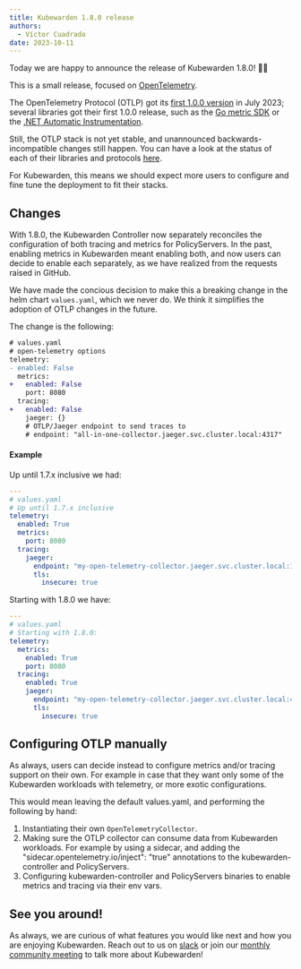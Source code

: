 ```yaml
---
title: Kubewarden 1.8.0 release
authors:
  - Víctor Cuadrado
date: 2023-10-11
---
```


Today we are happy to announce the release of Kubewarden 1.8.0! 🎉🥳

This is a small release, focused on [OpenTelemetry](https://opentelemetry.io/).

The OpenTelemetry Protocol (OTLP) got its [first 1.0.0
version](https://github.com/open-telemetry/opentelemetry-proto/releases/tag/v1.0.0)
in July 2023; several
libraries got their first 1.0.0 release, such as the [Go metric
SDK](https://opentelemetry.io/blog/2023/otel-go-metrics-sdk-stable/) or the
[.NET Automatic
Instrumentation](https://opentelemetry.io/blog/2023/otel-dotnet-auto-instrumentation/).

Still, the OTLP stack is not yet stable, and unannounced backwards-incompatible
changes still happen. You can have a look at the status of each of their
libraries and protocols [here](https://opentelemetry.io/status).

For Kubewarden, this means we should expect more users to configure and fine
tune the deployment to fit their stacks.

## Changes

With 1.8.0, the Kubewarden Controller now separately reconciles the configuration of both
tracing and metrics for PolicyServers. In the past, enabling metrics in
Kubewarden meant enabling both, and now users can decide to enable each separately, as we
have realized from the requests raised in GitHub.

We have made the concious decision to make this a breaking change in the helm
chart `values.yaml`, which we never do.
We think it simplifies the adoption of OTLP changes in the future.

The change is the following:

```diff
# values.yaml
# open-telemetry options
telemetry:
- enabled: False
  metrics:
+   enabled: False
    port: 8080
  tracing:
+   enabled: False
    jaeger: {}
    # OTLP/Jaeger endpoint to send traces to
    # endpoint: "all-in-one-collector.jaeger.svc.cluster.local:4317"
```

#### Example

Up until 1.7.x inclusive we had:

```yaml
---
# values.yaml
# Up until 1.7.x inclusive
telemetry:
  enabled: True
  metrics:
    port: 8080
  tracing:
    jaeger:
      endpoint: "my-open-telemetry-collector.jaeger.svc.cluster.local:14250"
      tls:
        insecure: true
```

Starting with 1.8.0 we have:

```yaml
---
# values.yaml
# Starting with 1.8.0:
telemetry:
  metrics:
    enabled: True
    port: 8080
  tracing:
    enabled: True
    jaeger:
      endpoint: "my-open-telemetry-collector.jaeger.svc.cluster.local:4317"
      tls:
        insecure: true
```

## Configuring OTLP manually

As always, users can decide instead to configure metrics and/or tracing support on
their own. For example in case that they want only some of the Kubewarden
workloads with telemetry, or more exotic configurations.

This would mean leaving the default values.yaml, and performing the following
by hand:

1. Instantiating their own `OpenTelemetryCollector`.
2. Making sure the OTLP collector can consume data from Kubewarden workloads. For example by using a sidecar, and adding the
   "sidecar.opentelemetry.io/inject": "true" annotations to the kubewarden-controller and PolicyServers.
3. Configuring kubewarden-controller and PolicyServers binaries to enable metrics and tracing via their env vars.

## See you around!

As always, we are curious of what features you would like next and how you are
enjoying Kubewarden. Reach out to us on [slack](https://kubernetes.slack.com/?redir=%2Fmessages%2Fkubewarden)
or join our [monthly community meeting](https://teamup.com/ks2bj74dvw132mhjtj?view=a&showProfileAndInfo=0&showSidepanel=1&disableSidepanel=1&showMenu=1&showAgendaHeader=1&showAgendaDetails=0&showYearViewHeader=1)
to talk more about Kubewarden!
